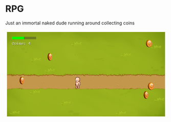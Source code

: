 # RPG


Just an immortal naked dude running around collecting coins

![Alt text](game_capture.PNG?raw=true "rpg")